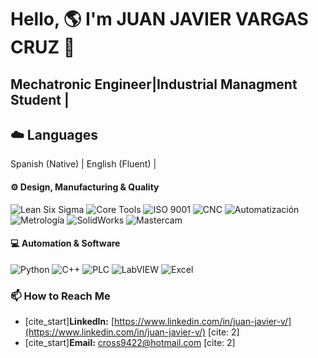 # Hello, 🌎 I'm JUAN JAVIER VARGAS CRUZ 👋

## Mechatronic Engineer|Industrial Managment Student |


## ☁️ Languages
Spanish (Native) | English (Fluent) |


#### ⚙️ Design, Manufacturing & Quality
![Lean Six Sigma](https://img.shields.io/badge/-Lean%20Six%20Sigma-green?style=for-the-badge)
![Core Tools](https://img.shields.io/badge/-Core%20Tools%20-blue?style=for-the-badge)
![ISO 9001](https://img.shields.io/badge/-ISO9001-purple?style=for-the-badge)
![CNC](https://img.shields.io/badge/-Programación%20CNC-lightgrey?style=for-the-badge)
![Automatización](https://img.shields.io/badge/-Automatización-orange?style=for-the-badge)
![Metrología](https://img.shields.io/badge/-Metrología-yellow?style=for-the-badge)
![SolidWorks](https://img.shields.io/badge/SolidWorks-DA1F28?style=for-the-badge&logo=solidworks&logoColor=white)
![Mastercam](https://img.shields.io/badge/Mastercam-1E5288?style=for-the-badge&logo=mastercam&logoColor=white)

#### 💻 Automation & Software
![Python](https://img.shields.io/badge/Python-3776AB?style=for-the-badge&logo=python&logoColor=white)
![C++](https://img.shields.io/badge/C%2B%2B-00599C?style=for-the-badge&logo=c%2B%2B&logoColor=white)
![PLC](https://img.shields.io/badge/PLC%20(Siemens%2C%20AB)-009999?style=for-the-badge&logo=siemens&logoColor=white)
![LabVIEW](https://img.shields.io/badge/LabVIEW-FFC20E?style=for-the-badge&logo=labview&logoColor=black)
![Excel](https://img.shields.io/badge/Excel%20-217346?style=for-the-badge&logo=microsoft-excel&logoColor=white)

### 📫 How to Reach Me
- [cite_start]**LinkedIn:** [https://www.linkedin.com/in/juan-javier-v/](https://www.linkedin.com/in/juan-javier-v/) [cite: 2]
- [cite_start]**Email:** cross9422@hotmail.com [cite: 2]

